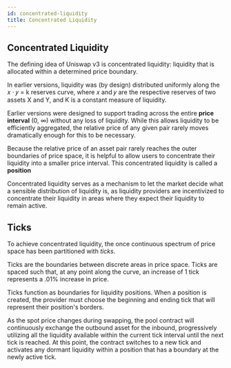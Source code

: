 ```yaml
---
id: concentrated-liquidity
title: Concentrated Liquidity
---
```

## Concentrated Liquidity

The defining idea of Uniswap v3 is concentrated liquidity: liquidity that is allocated within a determined price boundary.

In earlier versions, liquidity was (by design) distributed uniformly along the 𝑥 · 𝑦 = k reserves
curve, where 𝑥 and 𝑦 are the respective reserves of two assets X and Y, and K is a constant measure of liquidity. 

Earlier versions were designed to support trading across the entire **price interval** (0, ∞) without any loss of liquidity. While this allows liquidity to be efficiently aggregated, the relative price of any given pair rarely moves dramatically enough for this to be necessary.

Because the relative price of an asset pair rarely reaches the outer boundaries of price space, it is helpful to allow users to concentrate their liquidity into a smaller price interval. This concentrated liquidity is called a **position**

Concentrated liquidity serves as a mechanism to let the market decide what a sensible distribution of liquidity is, as liquidity providers are incentivized to concentrate their liquidity in areas where they expect their liquidity to remain active.

 ## Ticks

To achieve concentrated liquidity, the once continuous spectrum of price space has been partitioned with *ticks*.

Ticks are the boundaries between discrete areas in price space. Ticks are spaced such that, at any point along the curve, an increase of 1 tick represents a .01% increase in price.

Ticks function as boundaries for liquidity positions. When a position is created, the provider must choose the beginning and ending tick that will represent their position's borders. 

As the spot price changes during swapping, the pool contract will continuously exchange the outbound asset for the inbound, progressively utilizing all the liquidity available within the current tick interval until the next tick is reached. At this point, the contract switches to a new tick and activates any dormant liquidity within a position that has a boundary at the newly active tick.